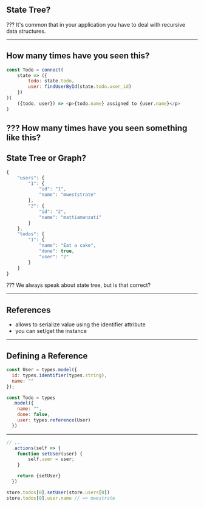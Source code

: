 ## State Tree?
???
It's common that in your application you have to deal with recursive data structures.

---
## How many times have you seen this?
```javascript
const Todo = connect(
    state => ({
        todo: state.todo,
        user: findUserById(state.todo.user_id)
    })
)(
    ({todo, user}) => <p>{todo.name} assigned to {user.name}</p>
)
```
???
How many times have you seen something like this?
---
## State Tree or Graph?
```javascript
{
    "users": {
        "1": {
            "id": "1",
            "name": "mweststrate"
        },
        "2": {
            "id": "2",
            "name": "mattiamanzati"
        }
    },
    "todos": {
        "1": {
            "name": "Eat a cake",
            "done": true,
            "user": "2"
        }
    }
}
```

???
We always speak about state tree, but is that correct?

---

## References
- allows to serialize value using the identifier attribute
- you can set/get the instance

---

## Defining a Reference

```javascript
const User = types.model({
  id: types.identifier(types.string),
  name: ""
});

const Todo = types
  .model({
    name: "",
    done: false,
    user: types.reference(User)
  })
```

---
```javascript
// ...
  .actions(self => {
    function setUser(user) {
        self.user = user;
    }

    return {setUser}
  })
```
```javascript
store.todos[0].setUser(store.users[0])
store.todos[0].user.name // => mwestrate
```